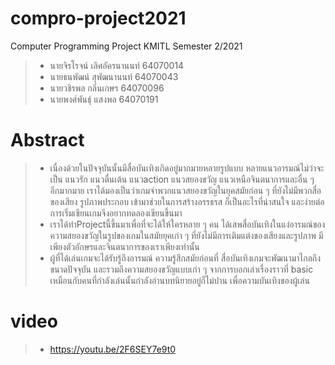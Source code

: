 # compro-project2021
Computer Programming Project
KMITL Semester 2/2021
> * นายจิรโรจน์ 	เลิศอัครนานนท์ 	64070014
> * นายธนพัฒน์ 	สุพัฒนานนท์ 	64070043
> * นายวชิรพล 	กลิ่นเกษร 	64070096
> * นายพงศ์พันธุ์ 	แสงพล 		64070191
# Abstract
> * เนื่องด้วยในปัจจุบันนั้นมีสื่อบันเทิงเกิดอยู่มากมายหลายรูปแบบ หลายแนวอารมณ์ไม่ว่าจะเป็น แนวรัก แนวตื่นเต้น แนวaction แนวสยองขวัญ แนวเหนือจินตนาการและอื่น ๆ อีกมากมาย เราได้มองเป็นว่าเกมจำพวกแนวสยองขวัญในยุคสมัยก่อน ๆ ที่ยังไม่มีพวกสื่อ ของเสียง รูปภาพประกอบ เข้ามาช่วยในการสร้างอรรธรส ก็เป็นอะไรที่น่าสนใจ และง่ายต่อการเริ่มเขียนเกมจึงอยากทดลองเขียนขึ้นมา
> * เราได้ทำProjectนี้ขึ้นมาเพื่อที่จะได้ให้ใครหลาย ๆ คน ได้เสพสื่อบันเทิงในแง่อารมณ์ของความสยองขวัญในรูปของเกมในสมัยยุคเก่า ๆ ที่ยังไม่มีการเติมแต่งของเสียงและรูปภาพ มีเพียงตัวอักษรและจินตนาการของเราเพียงเท่านั้น
> * ผู้ที่ได้เล่นเกมจะได้รับรู้ถึงอารมณ์ ความรู้สึกสมัยก่อนที่ สื่อบันเทิงเกมจะพัฒนามาไกลถึงขนาดปัจจุบัน และรวมถึงความสยองขวัญแบบเก่า ๆ จากการบอกเล่าเรื่องราวที่ basic เหมือนกับคนที่กำลังเล่นนั้นกำลังอ่านบทนิยายอยู่ก็ไม่ปาน เพื่อความบันเทิงของผู้เล่น

# video 
> * https://youtu.be/2F6SEY7e9t0
